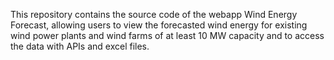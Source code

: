 This repository contains the source code of the webapp Wind Energy Forecast, allowing users to view the forecasted wind energy for existing wind power plants and wind farms of at least 10 MW capacity and to access the data with APIs and excel files.
